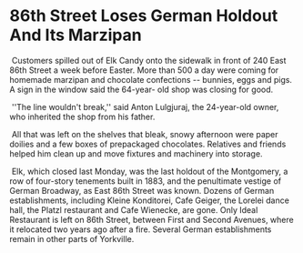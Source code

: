 86th Street Loses German Holdout And Its Marzipan
===

&nbsp;Customers spilled out of Elk Candy onto
the sidewalk in front of 240 East 86th Street
a week before Easter. More than 500 a day 
were coming for homemade marzipan and chocolate confections -- bunnies, eggs and 
pigs. A sign in the window said the 64-year-
old shop was closing for good.
   
&nbsp;''The line wouldn't break,'' said Anton 
Lulgjuraj, the 24-year-old owner, who inherited 
the shop from his father.

&nbsp;All that was left on the shelves that bleak, 
snowy afternoon were paper doilies and a 
few boxes of prepackaged chocolates. Relatives 
and friends helped him clean up and 
move fixtures and machinery into storage.

&nbsp;Elk, which closed last Monday, was the 
last holdout of the Montgomery, a row of 
four-story tenements built in 1883, and the 
penultimate vestige of German Broadway, 
as East 86th Street was known. Dozens of 
German establishments, including Kleine
Konditorei, Cafe Geiger, the Lorelei dance 
hall, the Platzl restaurant and Cafe Wienecke,
are gone. Only Ideal Restaurant is left
on 86th Street, between First and Second
Avenues, where it relocated two years ago
after a fire. Several German establishments
remain in other parts of Yorkville.
